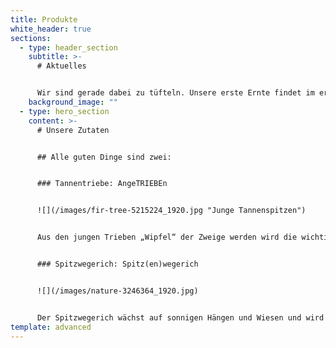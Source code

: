 ```yaml
---
title: Produkte
white_header: true
sections:
  - type: header_section
    subtitle: >-
      # Aktuelles


      Wir sind gerade dabei zu tüfteln. Unsere erste Ernte findet im ersten Juniwochenende statt. Wandere und sammle mit uns!
    background_image: ""
  - type: hero_section
    content: >-
      # Unsere Zutaten


      ## Alle guten Dinge sind zwei:


      ### Tannentriebe: AngeTRIEBEn


      ![](/images/fir-tree-5215224_1920.jpg "Junge Tannenspitzen")


      Aus den jungen Trieben „Wipfel“ der Zweige werden wird die wichtigste Zutat für unsere Produktauswahl gewonnen. Der aromatisch liebliche Geschmack verrät bereits, dass in den weichen Trieben wertvolle Inhaltsstoffe enthalten sind. Dabei handelt es sich um ätherische Öle, Vitamine und Flavenoide, welche zu einem gesunden Immunsystem beitragen. Die Tannenspitzen sind reich an Vitamin C und Vitamin A. Das gewonnene Extrakt der Tannenwipfel wirkt dabei belebend, sowie entzündungshemmend und wohltuend gegen Husten und Halsschmerzen. 


      ### Spitzwegerich: Spitz(en)wegerich


      ![](/images/nature-3246364_1920.jpg)


      Der Spitzwegerich wächst auf sonnigen Hängen und Wiesen und wird frisch von Hand verlesen. Er wirkt entzündungshemmend und schleimlösend. Der Spitzwegerich ist aufgrund seiner medizinischen Wirkung bereits fester Bestandteil von Hustensäften.
template: advanced
---
```

